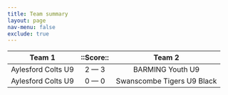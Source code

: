 ```yaml
---
title: Team summary
layout: page
nav-menu: false
exclude: true
---
```




|       Team 1       |  ::Score::  |           Team 2           |
|:------------------:|:-----------:|:--------------------------:|
| Aylesford Colts U9 | 2 &mdash; 3 |      BARMING Youth U9      |
| Aylesford Colts U9 | 0 &mdash; 0 | Swanscombe Tigers U9 Black |

 <br /><br /><br />